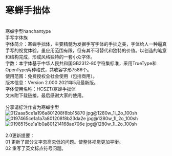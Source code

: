 # 寒蝉手拙体
<br>寒蝉字型hanchantype
<br>手写字体族
<br>字体简介：寒蝉手拙体，主要精髓为发掘手写字体的手拙之美，字体给人一种逼真手写的视觉体验。虽应用范围有限，但有其不可替代和独特的价值。以创造的笔意和结构完成，形成风格独特的一套小众字体。
<br>字数：本字体基于中华人民共和国GB2312-80字符集标准，采用TrueType和OpenType两种格式，共收容字形7586个。
<br>使用范围：免费授权全社会使用（包括商用）。
<br>版本信息：Version 2.000 2021年5月最新版。
<br>字体使用名称：HCSZT/寒蝉手拙体
<br>文末附下载链接，最后感谢大家的使用。
<br>
<br>分享请标注作者为寒蝉字型
<br>
![012aaa5ce1a196a801208f8bb15870 jpg@1280w_1l_2o_100sh](https://user-images.githubusercontent.com/87366329/135378253-47f58fa0-c3d4-4fd5-8ada-d53f5b3a2ee4.jpg)
![0197465ce1a1a7a801208f8b23da2e jpg@1280w_1l_2o_100sh](https://user-images.githubusercontent.com/87366329/135378263-23d6d24a-71cf-48bd-b937-226a73032bf5.jpg)
![0198515ce1a1b0a801214168ae706e jpg@1280w_1l_2o_100sh](https://user-images.githubusercontent.com/87366329/135378269-d12fb054-e635-44e7-ba01-a30eb700be8e.jpg)
<br>
<br>2.0更新提要：
<br>01 更新了部分文字忽高忽低的问题。使整体视觉更加平衡。
<br>02 重写了英文标点符号问题。
